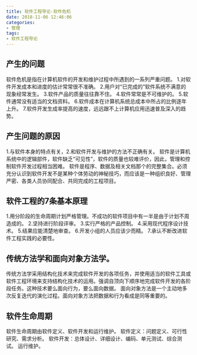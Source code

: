 ```yaml
---
title: 软件工程导论-软件危机
date: 2018-11-06 12:46:06
categories:
- 管理
tags:
- 软件工程导论
---
```


## 产生的问题

软件危机是指在计算机软件的开发和维护过程中所遇到的一系列严重问题。
1.对软件开发成本和进度的估计常常很不准确。
2.用户对“已完成的”软件系统不满意的现象经常发生。
3.软件产品的质量往往靠不住。
4.软件常常是不可维护的。
5.软件通常没有适当的文档资料。
6.软件成本在计算机系统总成本中所占的比例逐年上升。
7.软件开发生成率提高的速度，远远跟不上计算机应用迅速普及深入的趋势。

## 产生问题的原因

1.与软件本身的特点有关，2.和软件开发与维护的方法不正确有关。
软件是计算机系统中的逻辑部件，软件缺乏“可见性”，软件的质量也较难评价，因此，管理和控制软件开发过程相当困难。
软件是程序、数据及相关文档那个的完整集合。必须充分认识到软件开发不是某种个体劳动的神秘技巧，而应该是一种组织良好、管理严密、各类人员协同配合、共同完成的工程项目。

## 软件工程的7条基本原理

1.用分阶段的生命周期计划严格管理。不成功的软件项目中有一半是由于计划不周造成的。
2.坚持进行阶段评审。
3.实行严格的产品控制。
4.采用现代程序设计技术。
5.结果应能清楚地审查。
6.开发小组的人员应该少而精。
7.承认不断改进软件工程实践的必要性。

## 传统方法学和面向对象方法学。

传统方法学采用结构化技术来完成软件开发的各项任务，并使用适当的软件工具或软件工程环境来支持结构化技术的运用。强调自顶向下顺序地完成软件开发的各阶段任务。这种技术要么面向行为，要么面向数据。
面向对象方法是一个主动地多次反复迭代的演化过程。面向对象方法把数据和行为看成是同等重要的。

## 软件生命周期

软件生命周期由软件定义、软件开发和运行维护。
软件定义：问题定义、可行性研究、需求分析。
软件开发：总体设计、详细设计、编码、单元测试、综合测试。
运行维护。